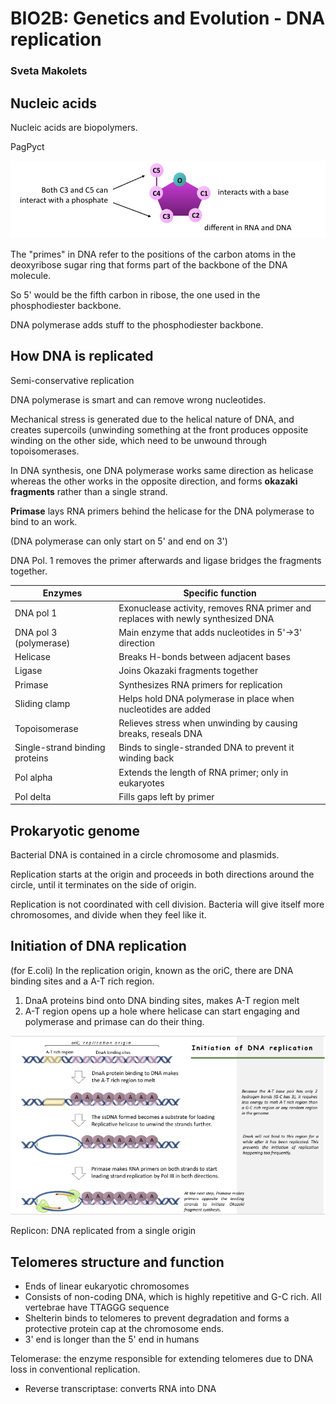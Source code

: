# BIO2B: Genetics and Evolution - DNA replication
### Sveta Makolets

## Nucleic acids
Nucleic acids are biopolymers.

PagPyct


![Ribose](riboseinteractions.png)

The "primes" in DNA refer to the positions of the carbon atoms in the deoxyribose sugar ring that forms part of the backbone of the DNA molecule.

So 5' would be the fifth carbon in ribose, the one used in the phosphodiester backbone.

DNA polymerase adds stuff to the phosphodiester backbone.

## How DNA is replicated
Semi-conservative replication

DNA polymerase is smart and can remove wrong nucleotides.

Mechanical stress is generated due to the helical nature of DNA, and creates  supercoils (unwinding something at the front produces opposite winding on the other side, which need to be unwound through topoisomerases.

In DNA synthesis, one DNA polymerase works same direction as helicase whereas the other works in the opposite direction, and forms **okazaki fragments** rather than a single strand.

**Primase** lays RNA primers behind the helicase for the DNA polymerase to bind to an work.

(DNA polymerase can only start on 5' and end on 3')

DNA Pol. 1 removes the primer afterwards and ligase bridges the fragments together.

|Enzymes|Specific function|
|-|-|
|DNA pol 1|Exonuclease activity, removes RNA primer and replaces with newly synthesized DNA|
|DNA pol 3 (polymerase)|Main enzyme that adds nucleotides in 5'->3' direction|
|Helicase|Breaks H-bonds between adjacent bases|
|Ligase|Joins Okazaki fragments together|
|Primase|Synthesizes RNA primers for replication|
|Sliding clamp|Helps hold DNA polymerase in place when nucleotides are added|
|Topoisomerase|Relieves stress when unwinding by causing breaks, reseals DNA|
|Single-strand binding proteins|Binds to single-stranded DNA to prevent it winding back|
|Pol alpha| Extends the length of RNA primer; only in eukaryotes|
|Pol delta| Fills gaps left by primer|

## Prokaryotic genome
Bacterial DNA is contained in a circle chromosome and plasmids.

Replication starts at the origin and proceeds in both directions around the circle, until it terminates on the side of origin.

Replication is not coordinated with cell division. Bacteria will give itself more chromosomes, and divide when they feel like it.

## Initiation of DNA replication
(for E.coli)
In the replication origin, known as the oriC, there are DNA binding sites and a A-T rich region.
1. DnaA proteins bind onto DNA binding sites, makes A-T region melt
2. A-T region opens up a hole where helicase can start engaging and polymerase and primase can do their thing.

![Initiation](initofDNA.png)

Replicon: DNA replicated from a single origin

## Telomeres structure and function
* Ends of linear eukaryotic chromosomes
* Consists of non-coding DNA, which is highly repetitive and G-C rich. All vertebrae have TTAGGG sequence
* Shelterin binds to telomeres to prevent degradation and forms a protective protein cap at the chromosome ends.
* 3' end is longer than the 5' end in humans

Telomerase: the enzyme responsible for extending telomeres due to DNA loss in conventional replication.
* Reverse transcriptase: converts RNA into DNA



